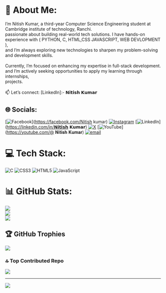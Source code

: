 # 💫 About Me:
I’m Nitish Kumar, a third-year Computer Science Engineering student at <br>Cambridge institute of technology, Ranchi.<br>passionate about building real-world tech solutions. I have hands-on <br>experience with ( PYTHON, C, HTML,CSS JAVASCRIPT, WEB DEVLOPMENT ), <br>and I’m always exploring new technologies to sharpen my problem-solving <br>and development skills.<br><br>Currently, I’m focused on enhancing my expertise in full-stack development.<br>and I’m actively seeking opportunities to apply my learning through internships, <br>projects.<br><br>📫 Let’s connect: [LinkedIn]:- 𝗡𝗶𝘁𝗶𝘀𝗵 𝗞𝘂𝗺𝗮𝗿


## 🌐 Socials:
[![Facebook](https://img.shields.io/badge/Facebook-%231877F2.svg?logo=Facebook&logoColor=white)](https://facebook.com/Nitish kumar) [![Instagram](https://img.shields.io/badge/Instagram-%23E4405F.svg?logo=Instagram&logoColor=white)](https://instagram.com/nitish_.11) [![LinkedIn](https://img.shields.io/badge/LinkedIn-%230077B5.svg?logo=linkedin&logoColor=white)](https://linkedin.com/in/𝗡𝗶𝘁𝗶𝘀𝗵 𝗞𝘂𝗺𝗮𝗿) [![X](https://img.shields.io/badge/X-black.svg?logo=X&logoColor=white)](https://x.com/@initish11) [![YouTube](https://img.shields.io/badge/YouTube-%23FF0000.svg?logo=YouTube&logoColor=white)](https://youtube.com/@ 𝐍𝐢𝐭𝐢𝐬𝐡 𝐊𝐮𝐦𝐚𝐫) [![email](https://img.shields.io/badge/Email-D14836?logo=gmail&logoColor=white)](mailto:nitishbhk8@gmail.com) 

# 💻 Tech Stack:
![C](https://img.shields.io/badge/c-%2300599C.svg?style=for-the-badge&logo=c&logoColor=white) ![CSS3](https://img.shields.io/badge/css3-%231572B6.svg?style=for-the-badge&logo=css3&logoColor=white) ![HTML5](https://img.shields.io/badge/html5-%23E34F26.svg?style=for-the-badge&logo=html5&logoColor=white) ![JavaScript](https://img.shields.io/badge/javascript-%23323330.svg?style=for-the-badge&logo=javascript&logoColor=%23F7DF1E)
# 📊 GitHub Stats:
![](https://github-readme-stats.vercel.app/api?username=Nitish-kumar11&theme=transparent&hide_border=false&include_all_commits=true&count_private=true)<br/>
![](https://nirzak-streak-stats.vercel.app/?user=Nitish-kumar11&theme=transparent&hide_border=false)<br/>
![](https://github-readme-stats.vercel.app/api/top-langs/?username=Nitish-kumar11&theme=transparent&hide_border=false&include_all_commits=true&count_private=true&layout=compact)

## 🏆 GitHub Trophies
![](https://github-profile-trophy.vercel.app/?username=Nitish-kumar11&theme=transparent&no-frame=false&no-bg=true&margin-w=4)

### 🔝 Top Contributed Repo
![](https://github-contributor-stats.vercel.app/api?username=Nitish-kumar11&limit=5&theme=dark&combine_all_yearly_contributions=true)

---
[![](https://visitcount.itsvg.in/api?id=Nitish-kumar11&icon=0&color=0)](https://visitcount.itsvg.in)

<!-- Proudly created with GPRM ( https://gprm.itsvg.in ) -->
